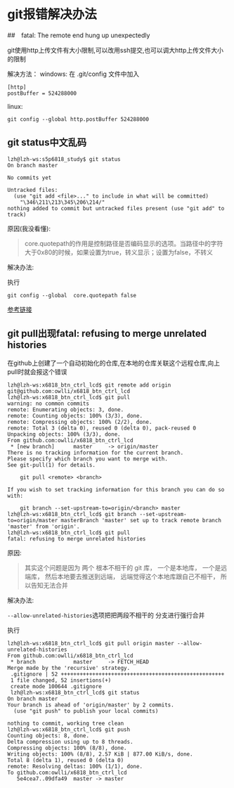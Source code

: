 # git报错解决办法



##　fatal: The remote end hung up unexpectedly

git使用http上传文件有大小限制,可以改用ssh提交,也可以调大http上传文件大小的限制

解决方法：
windows:
在 .git/config 文件中加入

```shell
[http]
postBuffer = 524288000
```

linux:

```shell
git config --global http.postBuffer 524288000

```



## git status中文乱码

```shell
lzh@lzh-ws:s5p6818_study$ git status
On branch master

No commits yet

Untracked files:
  (use "git add <file>..." to include in what will be committed)
	"\346\211\213\345\206\214/"
nothing added to commit but untracked files present (use "git add" to track)
```

原因(我没看懂):

> core.quotepath的作用是控制路径是否编码显示的选项。当路径中的字符大于0x80的时候，如果设置为true，转义显示；设置为false，不转义

解决办法:

执行

```shell
git config --global  core.quotepath false
```

[参考链接](https://www.cnblogs.com/jason0529/p/8962842.html)



## git pull出现fatal: refusing to merge unrelated histories

在github上创建了一个自动初始化的仓库,在本地的仓库关联这个远程仓库,向上pull时就会报这个错误

```shell
lzh@lzh-ws:x6818_btn_ctrl_lcd$ git remote add origin git@github.com:owlli/x6818_btn_ctrl_lcd
lzh@lzh-ws:x6818_btn_ctrl_lcd$ git pull
warning: no common commits
remote: Enumerating objects: 3, done.
remote: Counting objects: 100% (3/3), done.
remote: Compressing objects: 100% (2/2), done.
remote: Total 3 (delta 0), reused 0 (delta 0), pack-reused 0
Unpacking objects: 100% (3/3), done.
From github.com:owlli/x6818_btn_ctrl_lcd
 * [new branch]      master     -> origin/master
There is no tracking information for the current branch.
Please specify which branch you want to merge with.
See git-pull(1) for details.

    git pull <remote> <branch>

If you wish to set tracking information for this branch you can do so with:

    git branch --set-upstream-to=origin/<branch> master
lzh@lzh-ws:x6818_btn_ctrl_lcd$ git branch --set-upstream-to=origin/master masterBranch 'master' set up to track remote branch 'master' from 'origin'.
lzh@lzh-ws:x6818_btn_ctrl_lcd$ git pull
fatal: refusing to merge unrelated histories
```

原因:

> 其实这个问题是因为 两个 根本不相干的 git 库， 一个是本地库， 一个是远端库， 然后本地要去推送到远端， 远端觉得这个本地库跟自己不相干， 所以告知无法合并

解决办法:

`--allow-unrelated-histories`选项把把两段不相干的 分支进行强行合并

执行

```shell
lzh@lzh-ws:x6818_btn_ctrl_lcd$ git pull origin master --allow-unrelated-histories
From github.com:owlli/x6818_btn_ctrl_lcd
 * branch            master     -> FETCH_HEAD
Merge made by the 'recursive' strategy.
 .gitignore | 52 ++++++++++++++++++++++++++++++++++++++++++++++++++++
 1 file changed, 52 insertions(+)
 create mode 100644 .gitignore
 lzh@lzh-ws:x6818_btn_ctrl_lcd$ git status
On branch master
Your branch is ahead of 'origin/master' by 2 commits.
  (use "git push" to publish your local commits)

nothing to commit, working tree clean
lzh@lzh-ws:x6818_btn_ctrl_lcd$ git push
Counting objects: 8, done.
Delta compression using up to 8 threads.
Compressing objects: 100% (8/8), done.
Writing objects: 100% (8/8), 2.57 KiB | 877.00 KiB/s, done.
Total 8 (delta 1), reused 0 (delta 0)
remote: Resolving deltas: 100% (1/1), done.
To github.com:owlli/x6818_btn_ctrl_lcd
   5e4cea7..09dfa49  master -> master
```

